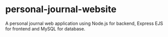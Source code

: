 # personal-journal-website
A personal journal web application using Node.js for backend, Express EJS for frontend and MySQL for database. 
